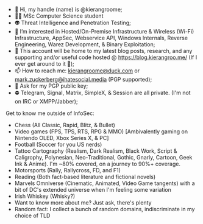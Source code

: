 - 👋 Hi, my handle (name) is @kierangroome;
- 👨‍🎓 MSc Computer Science student
- 👽 Threat Intelligence and Penetration Testing;
- 👾 I’m interested in Hosted/On-Premise Infrastructure & Wireless (Wi-Fi) Infrastructure, AppSec, Webservice API, Windows Internals, Reverse Engineering, Warez Development, & Binary Exploitation;
- 👻 This account will be home to my latest blog posts, research, and any supporting and/or useful code hosted @ https://blog.kierangroo.me/ (If I ever get around to it 🤪);
- 📫 How to reach me: kierangroome@duck.com or mark.zuckerberg@ihatesocial.media (PGP supported);
- 🔑 Ask for my PGP public key;
- ⛔ Telegram, Signal, Matrix, SimpleX, & Session are all private. (I'm not on IRC or XMPP/Jabber);




Get to know me outside of InfoSec:
- Chess (All Classic, Rapid, Blitz, & Bullet)
- Video games (FPS, TPS, RTS, RPG & MMO) [Ambivalently gaming on Nintendo OLED, Xbox Series X, & PC]
- Football (Soccer for you US nerds)
- Tattoo Cartography (Realism, Dark Realism, Black Work, Script & Caligrophy, Polynesian, Neo-Traditional, Gothic, Gnarly, Cartoon, Geek Ink & Anime). I'm ~80% covered, on a journey to 90%+ coverage.
- Motorsports (Rally, Rallycross, FD, and F1)
- Reading (Both fact-based literature and fictional novels)
- Marvels Omniverse (Cinematic, Animated, Video Game tangents) with a bit of DC's extended universe when I'm feeling some variation
- Irish Whiskey (Whisky?)
- Want to know more about me? Just ask, there's plenty
- Random fact: I collect a bunch of random domains, indiscriminate in my choice of TLD

<!---
kierangroome/kierangroome is a ✨ special ✨ repository because its `README.md` (this file) appears on your GitHub profile.
You can click the Preview link to take a look at your changes.
--->
